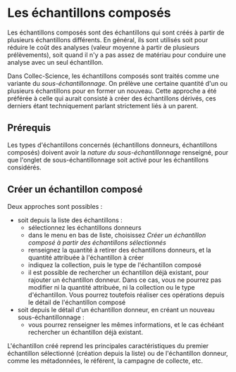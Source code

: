# Les échantillons composés

Les échantillons composés sont des échantillons qui sont créés à partir de plusieurs échantillons différents. En général, ils sont utilisés soit pour réduire le coût des analyses (valeur moyenne à partir de plusieurs prélèvements), soit quand il n'y a pas assez de matériau pour conduire une analyse avec un seul échantillon.

Dans Collec-Science, les échantillons composés sont traités comme une variante du *sous-échantillonnage*. On prélève une certaine quantité d'un ou plusieurs échantillons pour en former un nouveau. Cette approche a été préférée à celle qui aurait consisté à créer des échantillons dérivés, ces derniers étant techniquement parlant strictement liés à un parent.

## Prérequis

Les types d'échantillons concernés (échantillons donneurs, échantillons composés) doivent avoir la *nature du sous-échantillonnage* renseigné, pour que l'onglet de sous-échantillonnage soit activé pour les échantillons considérés.

## Créer un échantillon composé

Deux approches sont possibles :

- soit depuis la liste des échantillons :
  - sélectionnez les échantillons donneurs
  - dans le menu en bas de liste, choisissez *Créer un échantillon composé à partir des échantillons sélectionnés*
  - renseignez la quantité à retirer des échantillons donneurs, et la quantité attribuée à l'échantillon à créer
  - indiquez la collection, puis le type de l'échantillon composé
  - il est possible de rechercher un échantillon déjà existant, pour rajouter un échantillon donneur. Dans ce cas, vous ne pourrez pas modifier ni la quantité attribuée, ni la collection ou le type d'échantillon. Vous pourrez toutefois réaliser ces opérations depuis le détail de l'échantillon composé
- soit depuis le détail d'un échantillon donneur, en créant un nouveau sous-échantillonnage :
  - vous pourrez renseigner les mêmes informations, et le cas échéant rechercher un échantillon déjà existant.

L'échantillon créé reprend les principales caractéristiques du premier échantillon sélectionné (création depuis la liste) ou de l'échantillon donneur, comme les métadonnées, le référent, la campagne de collecte, etc.

